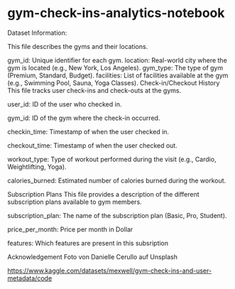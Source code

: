 # gym-check-ins-analytics-notebook

Dataset Information:

This file describes the gyms and their locations.

gym_id: Unique identifier for each gym.
location: Real-world city where the gym is located (e.g., New York, Los Angeles).
gym_type: The type of gym (Premium, Standard, Budget).
facilities: List of facilities available at the gym (e.g., Swimming Pool, Sauna, Yoga Classes).
Check-in/Checkout History
This file tracks user check-ins and check-outs at the gyms.

user_id: ID of the user who checked in.

gym_id: ID of the gym where the check-in occurred.

checkin_time: Timestamp of when the user checked in.

checkout_time: Timestamp of when the user checked out.

workout_type: Type of workout performed during the visit (e.g., Cardio, Weightlifting, Yoga).

calories_burned: Estimated number of calories burned during the workout.

Subscription Plans
This file provides a description of the different subscription plans available to gym members.

subscription_plan: The name of the subscription plan (Basic, Pro, Student).

price_per_month: Price per month in Dollar

features: Which features are present in this subsription

Acknowledgement
Foto von Danielle Cerullo auf Unsplash

https://www.kaggle.com/datasets/mexwell/gym-check-ins-and-user-metadata/code